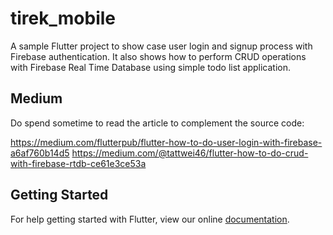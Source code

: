 # tirek_mobile

A sample Flutter project to show case user login and signup process with Firebase authentication. 
It also shows how to perform CRUD operations with Firebase Real Time Database using simple todo list application.

## Medium
Do spend sometime to read the article to complement the source code:

https://medium.com/flutterpub/flutter-how-to-do-user-login-with-firebase-a6af760b14d5
https://medium.com/@tattwei46/flutter-how-to-do-crud-with-firebase-rtdb-ce61e3ce53a

## Getting Started

For help getting started with Flutter, view our online
[documentation](https://flutter.io/).

